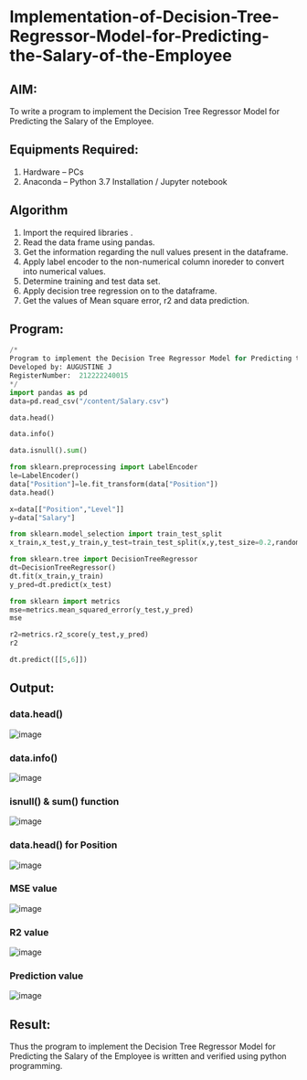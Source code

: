 # Implementation-of-Decision-Tree-Regressor-Model-for-Predicting-the-Salary-of-the-Employee

## AIM:
To write a program to implement the Decision Tree Regressor Model for Predicting the Salary of the Employee.

## Equipments Required:
1. Hardware – PCs
2. Anaconda – Python 3.7 Installation / Jupyter notebook

## Algorithm
1. Import the required libraries .
2. Read the data frame using pandas.
3. Get the information regarding the null values present in the dataframe.
4. Apply label encoder to the non-numerical column inoreder to convert into numerical values.
5. Determine training and test data set.
6. Apply decision tree regression on to the dataframe.
7. Get the values of Mean square error, r2 and data prediction.

## Program:
```python
/*
Program to implement the Decision Tree Regressor Model for Predicting the Salary of the Employee.
Developed by: AUGUSTINE J
RegisterNumber:  212222240015
*/
import pandas as pd
data=pd.read_csv("/content/Salary.csv")

data.head()

data.info()

data.isnull().sum()

from sklearn.preprocessing import LabelEncoder
le=LabelEncoder()
data["Position"]=le.fit_transform(data["Position"])
data.head()

x=data[["Position","Level"]]
y=data["Salary"]

from sklearn.model_selection import train_test_split
x_train,x_test,y_train,y_test=train_test_split(x,y,test_size=0.2,random_state=2)

from sklearn.tree import DecisionTreeRegressor
dt=DecisionTreeRegressor()
dt.fit(x_train,y_train)
y_pred=dt.predict(x_test)

from sklearn import metrics
mse=metrics.mean_squared_error(y_test,y_pred)
mse

r2=metrics.r2_score(y_test,y_pred)
r2

dt.predict([[5,6]])

```

## Output:
### data.head()
![image](https://github.com/Augustine0306/Implementation-of-Decision-Tree-Regressor-Model-for-Predicting-the-Salary-of-the-Employee/assets/119404460/25cff2fe-be41-41f5-9b2c-037f48ff6590)
### data.info()
![image](https://github.com/Augustine0306/Implementation-of-Decision-Tree-Regressor-Model-for-Predicting-the-Salary-of-the-Employee/assets/119404460/23029f73-6844-485a-8d86-19365b1017c7)
### isnull() & sum() function
![image](https://github.com/Augustine0306/Implementation-of-Decision-Tree-Regressor-Model-for-Predicting-the-Salary-of-the-Employee/assets/119404460/d4a3cfb2-59e4-43ac-b698-3fd3c290413a)
### data.head() for Position
![image](https://github.com/Augustine0306/Implementation-of-Decision-Tree-Regressor-Model-for-Predicting-the-Salary-of-the-Employee/assets/119404460/d026f45e-984e-4daf-94b2-1894d7d1bded)
### MSE value
![image](https://github.com/Augustine0306/Implementation-of-Decision-Tree-Regressor-Model-for-Predicting-the-Salary-of-the-Employee/assets/119404460/31e9ab09-bb71-4101-ba4b-e72e14fc5c83)
### R2 value
![image](https://github.com/Augustine0306/Implementation-of-Decision-Tree-Regressor-Model-for-Predicting-the-Salary-of-the-Employee/assets/119404460/81a4acd8-7879-4e07-8b8a-0fe573f1e82b)
### Prediction value
![image](https://github.com/Augustine0306/Implementation-of-Decision-Tree-Regressor-Model-for-Predicting-the-Salary-of-the-Employee/assets/119404460/078e51a4-d16e-422b-aad6-a4a9bcd86539)

## Result:
Thus the program to implement the Decision Tree Regressor Model for Predicting the Salary of the Employee is written and verified using python programming.
